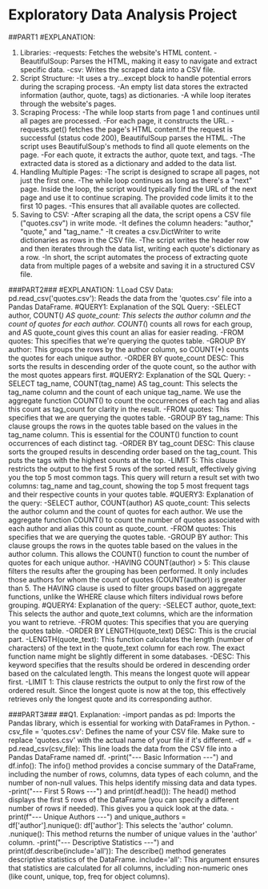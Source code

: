 # Exploratory Data Analysis Project
##PART1
#EXPLANATION:
1. Libraries:
-requests: Fetches the website's HTML content.
-BeautifulSoup: Parses the HTML, making it easy to navigate and extract specific data.
-csv:  Writes the scraped data into a CSV file.
2. Script Structure:
-It uses a try...except block to handle potential errors during the scraping process.
-An empty list data stores the extracted information (author, quote, tags) as dictionaries.
-A while loop iterates through the website's pages.
3. Scraping Process:
-The while loop starts from page 1 and continues until all pages are processed.
-For each page, it constructs the URL.
-requests.get() fetches the page's HTML content.If the request is successful (status code 200), BeautifulSoup parses the HTML.
-The script uses BeautifulSoup's methods to find all quote elements on the page.
-For each quote, it extracts the author, quote text, and tags.
-The extracted data is stored as a dictionary and added to the data list.
4. Handling Multiple Pages:
-The script is designed to scrape all pages, not just the first one.
-The while loop continues as long as there's a "next" page.  Inside the loop, the script would typically find the URL of the next page and use it to continue scraping.  The provided code limits it to the first 10 pages.
-This ensures that all available quotes are collected.
6. Saving to CSV:
-After scraping all the data, the script opens a CSV file ("quotes.csv") in write mode.
-It defines the column headers: "author," "quote," and "tag_name."
-It creates a csv.DictWriter to write dictionaries as rows in the CSV file.
-The script writes the header row and then iterates through the data list, writing each quote's dictionary as a row.
-In short, the script automates the process of extracting quote data from multiple pages of a website and saving it in a structured CSV file.

###PART2###
#EXPLANATION:
1.Load CSV Data:
pd.read_csv('quotes.csv'): Reads the data from the 'quotes.csv' file into a Pandas DataFrame.
#QUERY1:
Explanation of the SQL Query:
-SELECT author, COUNT(*) AS quote_count:  This selects the author column and the count of quotes for each author.  COUNT(*) counts all rows for each group, and AS quote_count gives this count an alias for easier reading.
-FROM quotes:  This specifies that we're querying the quotes table.
-GROUP BY author:  This groups the rows by the author column, so COUNT(*) counts the quotes for each unique author.
-ORDER BY quote_count DESC:  This sorts the results in descending order of the quote count, so the author with the most quotes appears first.
#QUERY2:
Explanation of the SQL Query:
-SELECT tag_name, COUNT(tag_name) AS tag_count: This selects the tag_name column and the count of each unique tag_name. We use the aggregate function COUNT() to count the occurrences of each tag and alias this count as tag_count for clarity in the result.
-FROM quotes: This specifies that we are querying the quotes table.
-GROUP BY tag_name: This clause groups the rows in the quotes table based on the values in the tag_name column. This is essential for the COUNT() function to count occurrences of each distinct tag.
-ORDER BY tag_count DESC: This clause sorts the grouped results in descending order based on the tag_count. This puts the tags with the highest counts at the top.
-LIMIT 5: This clause restricts the output to the first 5 rows of the sorted result, effectively giving you the top 5 most common tags.
This query will return a result set with two columns: tag_name and tag_count, showing the top 5 most frequent tags and their respective counts in your quotes table.
#QUERY3:
Explanation of the query:
-SELECT author, COUNT(author) AS quote_count: This selects the author column and the count of quotes for each author. We use the aggregate function COUNT() to count the number of quotes associated with each author and alias this count as quote_count.
-FROM quotes: This specifies that we are querying the quotes table.
-GROUP BY author: This clause groups the rows in the quotes table based on the values in the author column. This allows the COUNT() function to count the number of quotes for each unique author.
-HAVING COUNT(author) > 5: This clause filters the results after the grouping has been performed. It only includes those authors for whom the count of quotes (COUNT(author)) is greater than 5. The HAVING clause is used to filter groups based on aggregate functions, unlike the WHERE clause which filters individual rows before grouping.
#QUERY4:
Explanation of the query:
-SELECT author, quote_text: This selects the author and quote_text columns, which are the information you want to retrieve.
-FROM quotes: This specifies that you are querying the quotes table.
-ORDER BY LENGTH(quote_text) DESC: This is the crucial part.
-LENGTH(quote_text): This function calculates the length (number of characters) of the text in the quote_text column for each row. The exact function name might be slightly different in some databases.
-DESC: This keyword specifies that the results should be ordered in descending order based on the calculated length. This means the longest quote will appear first.
-LIMIT 1: This clause restricts the output to only the first row of the ordered result. Since the longest quote is now at the top, this effectively retrieves only the longest quote and its corresponding author.

###PART3###
##Q1.
Explanation:
-import pandas as pd: Imports the Pandas library, which is essential for working with DataFrames in Python.
-csv_file = 'quotes.csv': Defines the name of your CSV file. Make sure to replace 'quotes.csv' with the actual name of your file if it's different.
-df = pd.read_csv(csv_file): This line loads the data from the CSV file into a Pandas DataFrame named df.
-print("--- Basic Information ---") and df.info(): The info() method provides a concise summary of the DataFrame, including the number of rows, columns, data types of each column, and the number of non-null values. This helps identify missing data and data types.
-print("--- First 5 Rows ---") and print(df.head()): The head() method displays the first 5 rows of the DataFrame (you can specify a different number of rows if needed). This gives you a quick look at the data.
-print(f"--- Unique Authors ---") and unique_authors = df['author'].nunique():
df['author']: This selects the 'author' column.
.nunique(): This method returns the number of unique values in the 'author' column.
-print("--- Descriptive Statistics ---") and print(df.describe(include='all')): The describe() method generates descriptive statistics of the DataFrame.
include='all': This argument ensures that statistics are calculated for all columns, including non-numeric ones (like count, unique, top, freq for object columns).
